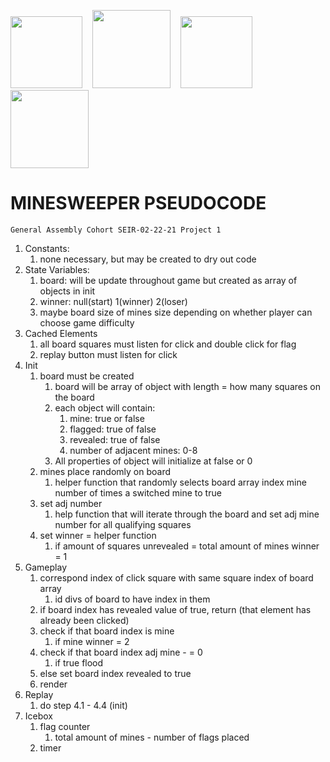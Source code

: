 <img src="https://i.imgur.com/NRTUWlT.png" width="115vmin">&nbsp;&nbsp;&nbsp;
<img src="https://i.imgur.com/NRTUWlT.png" width="125vmin">&nbsp;&nbsp;&nbsp;
<img src="https://i.imgur.com/NRTUWlT.png" width="115vmin"> &nbsp;&nbsp;&nbsp;
<img  src="https://i.imgur.com/NRTUWlT.png" width="125vmin">


# MINESWEEPER PSEUDOCODE

``General Assembly Cohort SEIR-02-22-21 Project 1``

1. Constants:
    1. none necessary, but may be created to dry out code
2. State Variables:
    1. board: will be update throughout game but created as array of objects in init
    2. winner: null(start) 1(winner) 2(loser)
    3. maybe board size of mines size depending on whether player can choose game difficulty
3. Cached Elements
    1. all board squares must listen for click and double click for flag
    2. replay button must listen for click
4. Init
    1. board must be created
        1. board will be array of object with length = how many squares on the board
        2. each object will contain:
            1. mine: true or false
            2. flagged: true of false
            3. revealed: true of false
            4. number of adjacent mines: 0-8
        3. All properties of object will initialize at false or 0
    2. mines place randomly on board
        1. helper function that randomly selects board array index mine number of times a switched mine to true
    3. set adj number
        1. help function that will iterate through the board and set adj mine number for all qualifying squares
    4. set winner = helper function
        1. if amount of squares unrevealed = total amount of mines winner = 1
5. Gameplay
    1. correspond index of click square with same square index of board array
        1. id divs of board to have index in them
    2. if board index has revealed value of true, return (that element has already been clicked)
    3. check if that board index is mine
        1. if mine winner = 2
    4. check if that board index adj mine - = 0
        1. if true flood
    5. else set board index revealed to true
    6. render
6. Replay
    1. do step 4.1 - 4.4 (init)
7. Icebox
    1. flag counter
        1. total amount of mines - number of flags placed
    2. timer

    


